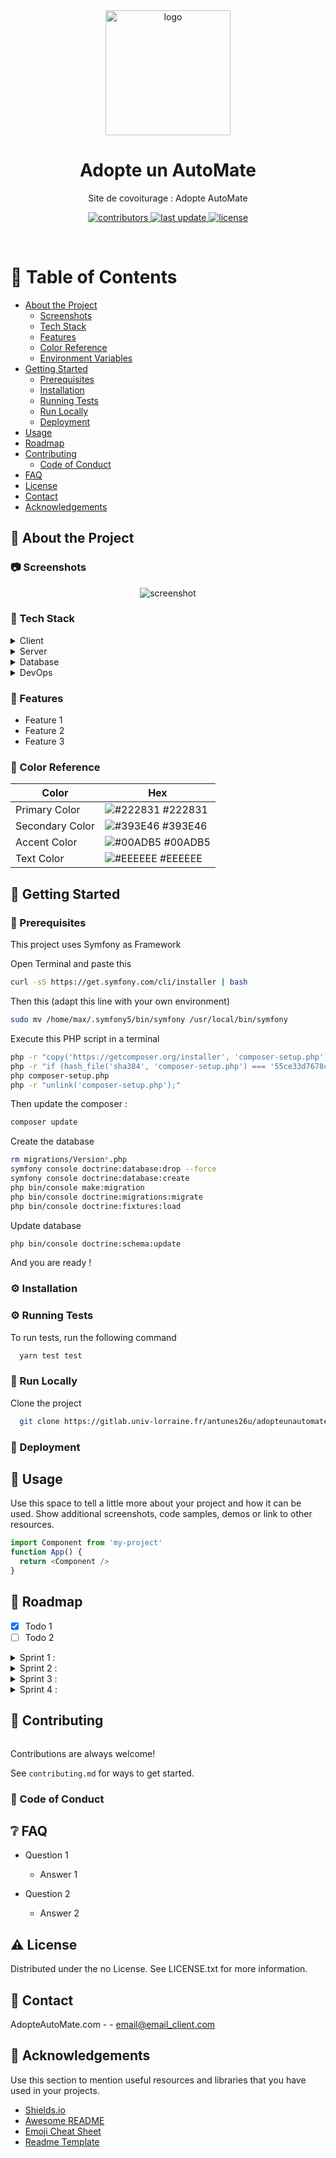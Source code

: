 <!--
Hey, thanks for using the awesome-readme-template template.  
If you have any enhancements, then fork this project and create a pull request 
or just open an issue with the label "enhancement".
Don't forget to give this project a star for additional support ;)
Maybe you can mention me or this repo in the acknowledgements too
-->
<div align="center">

  <img src="images/logo1.png" alt="logo" width="200" height="auto" />
  <h1>Adopte un AutoMate</h1>
  
  <p>
    Site de covoiturage : Adopte AutoMate 
  </p>
  
  
<!-- Badges -->
<!-- TODO :  faire les badges pour notre projet (version gitlab)-->
<p>
    <a href="https://gitlab.univ-lorraine.fr/antunes26u/adopteunautomate/-/graphs/main">
      <img src="https://img.shields.io/badge/contributors-9-red" alt="contributors" />
    </a>
    <a href="https://gitlab.univ-lorraine.fr/antunes26u/adopteunautomate/-/commits/main">
      <img src="https://img.shields.io/badge/-last%20update-yellow" alt="last update" />
    </a>
    <a href="https://github.com/Louis3797/awesome-readme-template/blob/master/LICENSE">
      <img src="https://img.shields.io/badge/licence-MIT-green" alt="license" />
    </a>
</p>
   
</div>

<br />

<!-- Table of Contents -->
# :notebook_with_decorative_cover: Table of Contents

- [About the Project](#star2-about-the-project)
  * [Screenshots](#camera-screenshots)
  * [Tech Stack](#space_invader-tech-stack)
  * [Features](#dart-features)
  * [Color Reference](#art-color-reference)
  * [Environment Variables](#key-environment-variables)
- [Getting Started](#toolbox-getting-started)
  * [Prerequisites](#bangbang-prerequisites)
  * [Installation](#gear-installation)
  * [Running Tests](#test_tube-running-tests)
  * [Run Locally](#running-run-locally)
  * [Deployment](#triangular_flag_on_post-deployment)
- [Usage](#eyes-usage)
- [Roadmap](#compass-roadmap)
- [Contributing](#wave-contributing)
  * [Code of Conduct](#scroll-code-of-conduct)
- [FAQ](#grey_question-faq)
- [License](#warning-license)
- [Contact](#handshake-contact)
- [Acknowledgements](#gem-acknowledgements)

  

<!-- About the Project -->
## :star2: About the Project


<!-- Screenshots -->
### :camera: Screenshots

<div align="center"> 
  <img src="https://placehold.co/600x400?text=Your+Screenshot+here" alt="screenshot" />
</div>


<!-- TechStack -->
### :space_invader: Tech Stack

<details>
  <summary>Client</summary>
  <ul>
    <li><a href="https://www.typescriptlang.org/">Typescript</a></li>
    <li><a href="https://nextjs.org/">Next.js</a></li>
    <li><a href="https://reactjs.org/">React.js</a></li>
    <li><a href="https://tailwindcss.com/">TailwindCSS</a></li>
  </ul>
</details>

<details>
  <summary>Server</summary>
  <ul>
    <li><a href="https://www.typescriptlang.org/">Typescript</a></li>
    <li><a href="https://expressjs.com/">Express.js</a></li>
    <li><a href="https://go.dev/">Golang</a></li>
    <li><a href="https://nestjs.com/">Nest.js</a></li>
    <li><a href="https://socket.io/">SocketIO</a></li>
    <li><a href="https://www.prisma.io/">Prisma</a></li>    
    <li><a href="https://www.apollographql.com/">Apollo</a></li>
    <li><a href="https://graphql.org/">GraphQL</a></li>
  </ul>
</details>

<details>
<summary>Database</summary>
  <ul>
    <li><a href="https://www.mysql.com/">MySQL</a></li>
  </ul>
</details>

<details>
<summary>DevOps</summary>
  <ul>
    <li><a href="https://www.docker.com/">Docker</a></li>
  </ul>
</details>

<!-- Features -->
### :dart: Features

- Feature 1
- Feature 2
- Feature 3

<!-- Color Reference -->
### :art: Color Reference

| Color             | Hex                                                                |
| ----------------- | ------------------------------------------------------------------ |
| Primary Color | ![#222831](https://via.placeholder.com/10/222831?text=+) #222831 |
| Secondary Color | ![#393E46](https://via.placeholder.com/10/393E46?text=+) #393E46 |
| Accent Color | ![#00ADB5](https://via.placeholder.com/10/00ADB5?text=+) #00ADB5 |
| Text Color | ![#EEEEEE](https://via.placeholder.com/10/EEEEEE?text=+) #EEEEEE |

<!-- Getting Started -->
## 	:toolbox: Getting Started

<!-- Prerequisites -->
### :wrench: Prerequisites


This project uses Symfony as Framework

Open Terminal and paste this 
```bash
curl -sS https://get.symfony.com/cli/installer | bash
```
Then this  (adapt this line with your own environment)
```bash
sudo mv /home/max/.symfony5/bin/symfony /usr/local/bin/symfony 
```
Execute this PHP script in a terminal
```bash
php -r "copy('https://getcomposer.org/installer', 'composer-setup.php');"
php -r "if (hash_file('sha384', 'composer-setup.php') === '55ce33d7678c5a611085589f1f3ddf8b3c52d662cd01d4ba75c0ee0459970c2200a51f492d557530c71c15d8dba01eae') { echo 'Installer verified'; } else { echo 'Installer corrupt'; unlink('composer-setup.php'); } echo PHP_EOL;"
php composer-setup.php
php -r "unlink('composer-setup.php');"
```

Then update the composer : 
```bash 
composer update
```
Create the database
```bash
rm migrations/Version*.php
symfony console doctrine:database:drop --force
symfony console doctrine:database:create
php bin/console make:migration
php bin/console doctrine:migrations:migrate
php bin/console doctrine:fixtures:load
```

Update database 
```bash
php bin/console doctrine:schema:update
```

And you are ready ! 


<!-- Installation -->
### :gear: Installation


   
<!-- Running Tests -->
### :gear: Running Tests

To run tests, run the following command

```bash
  yarn test test
```

<!-- Run Locally -->
### :running: Run Locally

Clone the project

```bash
  git clone https://gitlab.univ-lorraine.fr/antunes26u/adopteunautomate.git
```





<!-- Deployment -->
### :triangular_flag_on_post: Deployment



<!-- Usage -->
## :eyes: Usage

Use this space to tell a little more about your project and how it can be used. Show additional screenshots, code samples, demos or link to other resources.


```javascript
import Component from 'my-project'
function App() {
  return <Component />
}
```

<!-- Roadmap -->
## :scroll: Roadmap

* [x] Todo 1
* [ ] Todo 2

<details>
<summary>Sprint 1 :</summary>
* [x] Créer un compte
* [x] Connexion/Déconnexion
* [x] Consulter son compte
* [x] Modifier son compte
* [x] Supprimer son compte
* [x] Proposer un voyage
* [x] Créer un groupe d’amis
</details>

<details>
<summary>Sprint 2 :</summary>
* []Mot de passe oublié
* [x]Consulter notifications
* [x]Supprimer notification
* [x]Modifier/supprimer photo
* [x]S’inscrire à/se rétracter d’un trajet
* [x]Accepter/refuser un passager
* [x]Modifier/supprimer un trajet
</details>

<details>
<summary>Sprint 3 :</summary>
* [x]Rechercher un voyage
* [x]Voir les détails d’un trajet
* [x]Voir les trajets existants
* [x]Voir les trajets auxquels le passager a été accepté
* [x]Voir les trajets auxquels le passager est inscrit
* [x]Historique trajet
* [x]Valider fin trajet
* []Ajouter note de satisfaction individuelle après trajet
* []Modifier note de satisfaction individuelle après trajet
</details>

<details>
<summary>Sprint 4 :</summary>
* [x]Consulter ses groupes d’amis
* [x]Supprimer un groupe d’amis
* [x]Modifier groupe d’amis
* [x]Accéder aux données et groupes d’un utilisateur
* [x]Accéder à un trajet précis
* [x]Modifier le trajet
* [x]Supprimer le trajet
</details>





<!-- Contributing -->
## :wave: Contributing

<a href="https://gitlab.univ-lorraine.fr/antunes26u/adopteunautomate/-/graphs/main">
  <img src="" />
</a>


Contributions are always welcome!

See `contributing.md` for ways to get started.


<!-- Code of Conduct -->
### :scroll: Code of Conduct



<!-- FAQ -->
## :grey_question: FAQ

- Question 1

  + Answer 1

- Question 2

  + Answer 2


<!-- License -->
## :warning: License

Distributed under the no License. See LICENSE.txt for more information.


<!-- Contact -->
## :handshake: Contact

AdopteAutoMate.com -  - email@email_client.com

<!-- Acknowledgments -->
## :gem: Acknowledgements

Use this section to mention useful resources and libraries that you have used in your projects.

 - [Shields.io](https://shields.io/)
 - [Awesome README](https://github.com/matiassingers/awesome-readme)
 - [Emoji Cheat Sheet](https://github.com/ikatyang/emoji-cheat-sheet/blob/master/README.md#travel--places)
 - [Readme Template](https://github.com/othneildrew/Best-README-Template)
